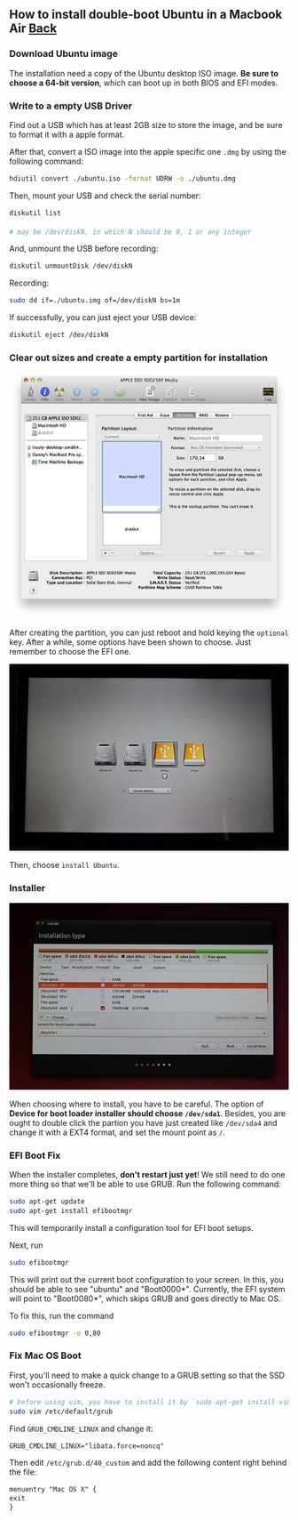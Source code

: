 ## How to install double-boot Ubuntu in a Macbook Air [Back](./qa.md)

### Download Ubuntu image

The installation need a copy of the Ubuntu desktop ISO image. **Be sure to choose a 64-bit version**, which can boot up in both BIOS and EFI modes.

### Write to a empty USB Driver

Find out a USB which has at least 2GB size to store the image, and be sure to format it with a apple format. 

After that, convert a ISO image into the apple specific one `.dmg` by using the following command:

```bash
hdiutil convert ./ubuntu.iso -format UDRW -o ./ubuntu.dmg
```

Then, mount your USB and check the serial number:

```bash
diskutil list

# may be /dev/diskN, in which N should be 0, 1 or any integer
```

And, unmount the USB before recording:

```bash
diskutil unmountDisk /dev/diskN
```

Recording:

```bash
sudo dd if=./ubuntu.img of=/dev/diskN bs=1m
```

If successfully, you can just eject your USB device:

```bash
diskutil eject /dev/diskN
```

### Clear out sizes and create a empty partition for installation

![](./mac_linux_disk_utility.jpg)

After creating the partition, you can just reboot and hold keying the `optional` key. After a while, some options have been shown to choose. Just remember to choose the EFI one.

![](./mac_linux_boot.jpg)

Then, choose `install Ubuntu`.

### Installer

![](./mac_linux_installer_partitions.jpg)

When choosing where to install, you have to be careful. The option of **Device for boot loader installer should choose `/dev/sda1`**. Besides, you are ought to double click the partion you have just created like `/dev/sda4` and change it with a EXT4 format, and set the mount point as `/`.

### EFI Boot Fix

When the installer completes, **don't restart just yet**! We still need to do one more thing so that we'll be able to use GRUB. Run the following command: 

```bash
sudo apt-get update
sudo apt-get install efibootmgr
```

This will temporarily install a configuration tool for EFI boot setups.

Next, run

```bash
sudo efibootmgr
```

This will print out the current boot configuration to your screen. In this, you should be able to see "ubuntu" and "Boot0000\*". Currently, the EFI system will point to "Boot0080\*", which skips GRUB and goes directly to Mac OS.

To fix this, run the command

```bash
sudo efibootmgr -o 0,80
```

### Fix Mac OS Boot

First, you'll need to make a quick change to a GRUB setting so that the SSD won't occasionally freeze. 

```bash
# before using vim, you have to install it by `sudo apt-get install vim`
sudo vim /etc/default/grub
```

Find `GRUB_CMDLINE_LINUX` and change it:

```
GRUB_CMDLINE_LINUX="libata.force=noncq"
```

Then edit `/etc/grub.d/40_custom` and add the following content right behind the file:

```
menuentry "Mac OS X" {
exit
}
```
